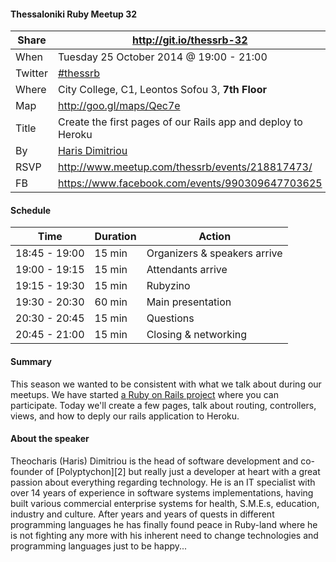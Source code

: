 #### Thessaloniki Ruby Meetup 32

Share   | http://git.io/thessrb-32
------- | ------------------------
When    | Tuesday 25 October 2014 @ 19:00 - 21:00
Twitter | [#thessrb](https://twitter.com/search?src=typd&q=%23thessrb)
Where   | City College, C1, Leontos Sofou 3, **7th Floor**
Map     | http://goo.gl/maps/Qec7e
Title   | Create the first pages of our Rails app and deploy to Heroku
By      | [Haris Dimitriou](https://github.com/xarisd)
RSVP    | http://www.meetup.com/thessrb/events/218817473/
FB      | https://www.facebook.com/events/990309647703625

#### Schedule

Time          | Duration | Action
------------- | -------- | -----------------------------
18:45 - 19:00 | 15 min   | Organizers & speakers arrive
19:00 - 19:15 | 15 min   | Attendants arrive
19:15 - 19:30 | 15 min   | Rubyzino
19:30 - 20:30 | 60 min   | Main presentation
20:30 - 20:45 | 15 min   | Questions
20:45 - 21:00 | 15 min   | Closing & networking

#### Summary

This season we wanted to be consistent with what we talk about during our meetups. We have started [a Ruby on Rails project](https://github.com/thessrb/thessrbio) where you can participate. Today we'll create a few pages, talk about routing, controllers, views, and how to deply our rails application to Heroku.

#### About the speaker

Theocharis (Haris) Dimitriou is the head of software development and co-founder of [Polyptychon][2] but really just a developer at heart with a great passion about everything regarding technology. He is an IT specialist with over 14 years of experience in software systems implementations, having built various commercial enterprise systems for health, S.M.E.s, education, industry and culture. After years and years of quests in different programming languages he has finally found peace in Ruby-land where he is not fighting any more with his inherent need to change technologies and programming languages just to be happy...
